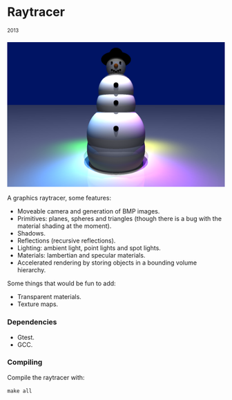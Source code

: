 # Raytracer #
<sup>2013</sup>

![A Disco Snowman](renders/snowman-disco.png "Disco Snowman")

A graphics raytracer, some features:

* Moveable camera and generation of BMP images.
* Primitives: planes, spheres and triangles (though there is a bug with the
    material shading at the moment).
* Shadows.
* Reflections (recursive reflections).
* Lighting: ambient light, point lights and spot lights.
* Materials: lambertian and specular materials.
* Accelerated rendering by storing objects in a bounding volume hierarchy.

Some things that would be fun to add:

* Transparent materials.
* Texture maps.

### Dependencies ###

* Gtest.
* GCC.

### Compiling ###

Compile the raytracer with:

```
make all
```
